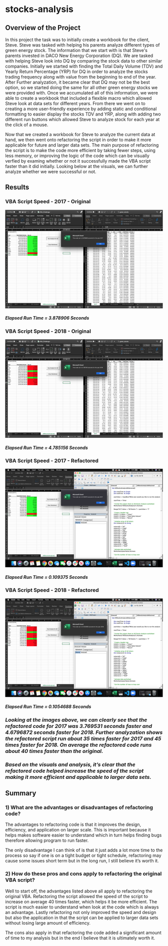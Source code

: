 # stocks-analysis

## Overview of the Project

In this project the task was to initially create a workbook for the client, Steve. Steve was tasked with helping his parents analyze different types of green energy stock. The information that we start with is that Steve's parents invested in DACO New Energy Corporation (DQ). We are tasked with helping Steve look into DQ by comparing the stock data to other similar companies. Initially we started with finding the Total Daily Volume (TDV) and Yearly Return Percentage (YRP) for DQ in order to analyze the stocks trading frequency along with value from the beginning to end of the year. After Further analyzation, it became clear that DQ may not be the best option, so we started doing the same for all other green energy stocks we were provided with. Once we accumulated all of this information, we were able to create a workbook that included a flexible macro which allowed Steve look at data sets for different years. From there we went on to creating a more user-friendly experience by adding static and conditional formatting to easier display the stocks TDV and YRP, along with adding two different run buttons which allowed Steve to analyze stock for each year at the click of a mouse.

Now that we created a workbook for Steve to analyze the current data at hand, we then went onto refactoring the script in order to make it more applicable for future and larger data sets. The main purpose of refactoring the script is to make the code more efficient by taking fewer steps, using less memory, or improving the logic of the code which can be visually verfied by examing whether or not it successfully made the VBA script faster than it did initially. Looking below at the visuals, we can further analyze whether we were successful or not.


## Results

### VBA Script Speed - 2017 - Original

![](Resources/VBA_Challenge_2017(Original).png) 

##### Elapsed Run Time = 3.878906 Seconds

### VBA Script Speed - 2018 - Original

![](Resources/VBA_Challenge_2018(Original).png) 

##### Elapsed Run Time = 4.785156 Seconds

### VBA Script Speed - 2017 - Refactored

![](Resources/VBA_Challenge_2017(Refactored).png) 

##### Elapsed Run Time = 0.109375 Seconds

### VBA Script Speed - 2018 - Refactored

![](Resources/VBA_Challenge_2018(Refactored)_2018.png) 

##### Elapsed Run Time = 0.1054688 Seconds




### *Looking at the images above, we can clearly see that the refactored code for 2017 was 3.769531 seconds faster and 4.6796872 seconds faster for 2018. Further analyzation shows the refactored script run about 35 times faster for 2017 and 45 times faster for 2018. On average the refactored code runs about 40 times faster than the original.*

### *Based on the visuals and analysis, it’s clear that the refactored code helped increase the speed of the script making it more efficient and applicable to larger data sets.*

## Summary

### 1) What are the advantages or disadvantages of refactoring code?

The advantages to refactoring code is that it improves the design, efficiency, and application on larger scale. This is important because it helps makes software easier to understand which in turn helps finding bugs therefore allowing program to run faster.

The only disadvantage I can think of is that it just adds a lot more time to the process so say if one is on a tight budget or tight schedule, refactoring may cause some issues short term but in the long run, I still believe it’s worth it.

### 2) How do these pros and cons apply to refactoring the original VBA script?

Well to start off, the advantages listed above all apply to refactoring the original VBA. Refactoring the script allowed the speed of the script to increase on average 40 times faster, which helps it be more efficient. The script is much easier to understand when look at the code which is always an advantage. Lastly refactoring not only improved the speed and design but also the application in that the script can be applied to larger data sets without losing large amount of efficiency.

The cons also apply in that refactoring the code added a significant amount of time to my analysis but in the end I believe that it is ultimately worth it.
